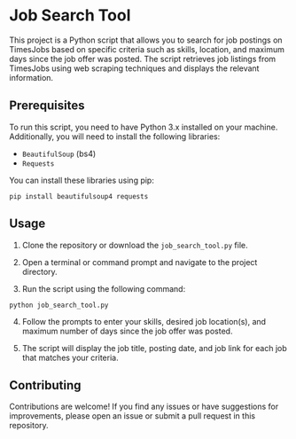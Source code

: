 # Job Search Tool

This project is a Python script that allows you to search for job postings on TimesJobs based on specific criteria such as skills, location, and maximum days since the job offer was posted. The script retrieves job listings from TimesJobs using web scraping techniques and displays the relevant information.

## Prerequisites

To run this script, you need to have Python 3.x installed on your machine. Additionally, you will need to install the following libraries:

- `BeautifulSoup` (bs4)
- `Requests`

You can install these libraries using pip:

```
pip install beautifulsoup4 requests
```

## Usage

1. Clone the repository or download the `job_search_tool.py` file.

2. Open a terminal or command prompt and navigate to the project directory.

3. Run the script using the following command:

```
python job_search_tool.py
```

4. Follow the prompts to enter your skills, desired job location(s), and maximum number of days since the job offer was posted.

5. The script will display the job title, posting date, and job link for each job that matches your criteria.

## Contributing

Contributions are welcome! If you find any issues or have suggestions for improvements, please open an issue or submit a pull request in this repository.
